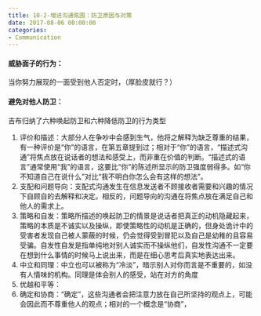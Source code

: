 ```yaml
---
title: 10-2-增进沟通氛围：防卫原因与对策
date: 2017-08-06 00:00:00
categories:
- Communication
---
```

#### 威胁面子的行为：
当你努力展现的一面受到他人否定时，（厚脸皮就行？）
#### 避免对他人防卫：
吉布归纳了六种唤起防卫和六种降低防卫的行为类型
1. 评价和描述：大部分人在争吵中会感到生气，他将之解释为缺乏尊重的结果，有一种评价是“你”的语言，在第五章提到过；相对于“你”的语言，“描述式沟通”将焦点放在说话者的想法和感受上，而非重在价值的判断。“描述式的语言”通常使用“我”的语言，这要比“你”的陈述所显示的防卫强度弱得多。如“你不知道自己在说什么”对比“我不明白你怎么会有这样的想法”。
2. 支配和问题导向：支配式沟通发生在信息发送者不顾接收者需要和兴趣的情况下自顾自的去解释和决定。相反的，问题导向的沟通在将焦点放在满足自己和他人的需求上。
3. 策略和自发：策略所描述的唤起防卫的情景是说话者把真正的动机隐藏起来，策略的本质是不诚实以及操纵，即使策略性的动机是正确的，但身处诡计中的受害者发现自己被人蒙蔽的时候，仍会觉得受到冒犯以及自己是幼稚的且容易受骗。自发性自发是指单纯地对别人诚实而不操纵他们，自发性沟通不一定要在想到什么事情的时候马上说出来，而是在细心思考后真实地表达出来。
4. 中立和同理：中立也可以被称为“冷淡”，暗示别人对你而言是不重要的，如没有人情味的机构。同理是体会别人的感受，站在对方的角度
5. 优越和平等：
6. 确定和协商：“确定”，这些沟通者会把注意力放在自己所坚持的观点上，可能会因此而不尊重他人的观点；相对的一个概念是“协商”，
